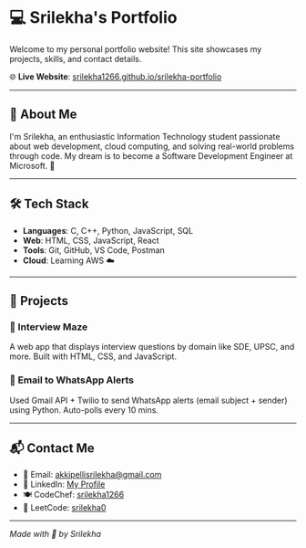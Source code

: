 # 💻 Srilekha's Portfolio

Welcome to my personal portfolio website! This site showcases my projects, skills, and contact details.

🌐 **Live Website**: [srilekha1266.github.io/srilekha-portfolio](https://srilekha1266.github.io/srilekha-portfolio)

---

## 🚀 About Me

I'm Srilekha, an enthusiastic Information Technology student passionate about web development, cloud computing, and solving real-world problems through code. My dream is to become a Software Development Engineer at Microsoft. 💙

---

## 🛠️ Tech Stack

- **Languages**: C, C++, Python, JavaScript, SQL  
- **Web**: HTML, CSS, JavaScript, React  
- **Tools**: Git, GitHub, VS Code, Postman  
- **Cloud**: Learning AWS ☁️

---

## 💼 Projects

### 🔹 Interview Maze  
A web app that displays interview questions by domain like SDE, UPSC, and more. Built with HTML, CSS, and JavaScript.

### 🔹 Email to WhatsApp Alerts  
Used Gmail API + Twilio to send WhatsApp alerts (email subject + sender) using Python. Auto-polls every 10 mins.

---

## 📬 Contact Me

- 📧 Email: akkipellisrilekha@gmail.com  
- 💼 LinkedIn: [My Profile](https://www.linkedin.com/in/srilekha-akkipelli-31a346293/)  
- 🍽️ CodeChef: [srilekha1266](https://www.codechef.com/users/srilekha1266)  
- 🧠 LeetCode: [srilekha0](https://leetcode.com/u/srilekha0/)

---

_Made with 💖 by Srilekha_

